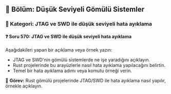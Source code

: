 ## 📘 Bölüm: Düşük Seviyeli Gömülü Sistemler
### 🔹 Kategori: JTAG ve SWD ile düşük seviyeli hata ayıklama
#### ❓ Soru 570: JTAG ve SWD ile düşük seviyeli hata ayıklama

Aşağıdakileri yapan bir açıklama veya örnek yazın:

- JTAG ve SWD'nin gömülü sistemlerde ne işe yaradığını açıklayın.
- Rust projelerinde bu arayüzlerle nasıl hata ayıklama yapılacağını belirtin.
- Temel bir hata ayıklama adımı veya komutu örneği verin.

🔧 **Görev:** Rust gömülü projelerinde JTAG/SWD ile hata ayıklama nasıl yapılır, örnekle açıklayın.
